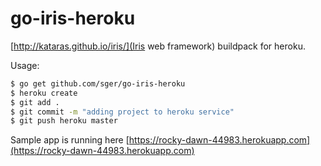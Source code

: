 # go-iris-heroku

[http://kataras.github.io/iris/](Iris web framework) buildpack for heroku. 

Usage:

```sh
$ go get github.com/sger/go-iris-heroku
$ heroku create
$ git add .
$ git commit -m "adding project to heroku service"
$ git push heroku master
```

Sample app is running here [https://rocky-dawn-44983.herokuapp.com](https://rocky-dawn-44983.herokuapp.com)
